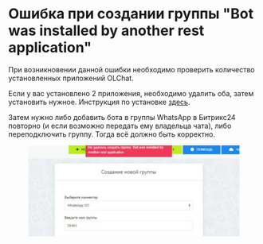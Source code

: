 # Ошибка при создании группы "Bot was installed by another rest application"

При возникновении данной ошибки необходимо проверить количество установленных приложений OLChat.&#x20;

Если у вас установлено 2 приложения, необходимо удалить оба, затем установить нужное. Инструкция по установке [здесь](https://docs.olchat.io/ustanovka-i-nastroika/ustanovka-prilozheniya).&#x20;

Затем нужно либо добавить бота в группы WhatsApp в Битрикс24 повторно (и если возможно передать ему владельца чата), либо переподключить группу. Тогда всё должно быть корректно.

<figure><img src="../../.gitbook/assets/image (1) (1) (1).png" alt=""><figcaption></figcaption></figure>
